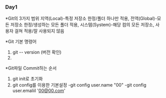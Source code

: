 ### Day1    
*Git의 3가지 범위 
지역(Local)-특정 저장소 한정/폴더 하나만 적용, 
전역(Global)-모든 저장소 한정/생성하는 모든 폴더 적용, 
시스템(System)-해당 컴의 모든 저장소, 사용자 걸쳐 적용/잘 사용되지 않음


*Git 기본 명령어
1. git -- version (버전 확인)
2.

*Git파일 Commit하는 순서
1. git init로 초기화
2. git config를 이용한 기본설정
    -git config user.name "00"
    -git config user.emaliil '00@00.com'
    

